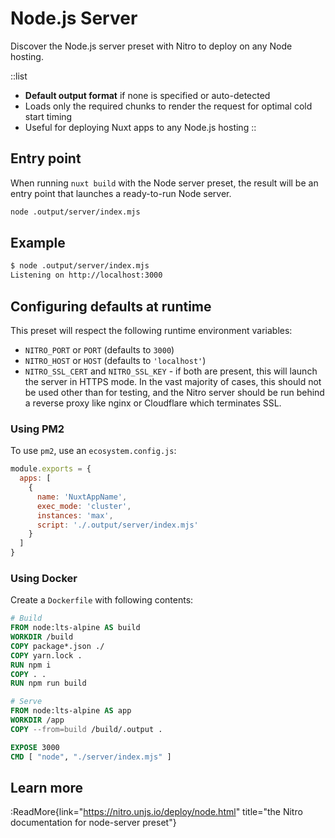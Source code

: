 # Node.js Server

Discover the Node.js server preset with Nitro to deploy on any Node hosting.

::list

- **Default output format** if none is specified or auto-detected <br>
- Loads only the required chunks to render the request for optimal cold start timing <br>
- Useful for deploying Nuxt apps to any Node.js hosting
::

## Entry point

When running `nuxt build` with the Node server preset, the result will be an entry point that launches a ready-to-run Node server.

```bash
node .output/server/index.mjs
```

## Example

```bash
$ node .output/server/index.mjs
Listening on http://localhost:3000
```

## Configuring defaults at runtime

This preset will respect the following runtime environment variables:

- `NITRO_PORT` or `PORT` (defaults to `3000`)
- `NITRO_HOST` or `HOST` (defaults to `'localhost'`)
- `NITRO_SSL_CERT` and `NITRO_SSL_KEY` - if both are present, this will launch the server in HTTPS mode. In the vast majority of cases, this should not be used other than for testing, and the Nitro server should be run behind a reverse proxy like nginx or Cloudflare which terminates SSL.

### Using PM2

To use `pm2`, use an `ecosystem.config.js`:

```js [ecosystem.config.js]
module.exports = {
  apps: [
    {
      name: 'NuxtAppName',
      exec_mode: 'cluster',
      instances: 'max',
      script: './.output/server/index.mjs'
    }
  ]
}
```

### Using Docker

Create a `Dockerfile` with following contents:

```Dockerfile
# Build
FROM node:lts-alpine AS build
WORKDIR /build
COPY package*.json ./
COPY yarn.lock .
RUN npm i
COPY . .
RUN npm run build

# Serve
FROM node:lts-alpine AS app
WORKDIR /app
COPY --from=build /build/.output .

EXPOSE 3000
CMD [ "node", "./server/index.mjs" ]
```

## Learn more

:ReadMore{link="https://nitro.unjs.io/deploy/node.html" title="the Nitro documentation for node-server preset"}
